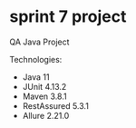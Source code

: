 # sprint 7 project
QA Java Project

Technologies:
* Java 11
* JUnit 4.13.2
* Maven 3.8.1
* RestAssured 5.3.1
* Allure 2.21.0